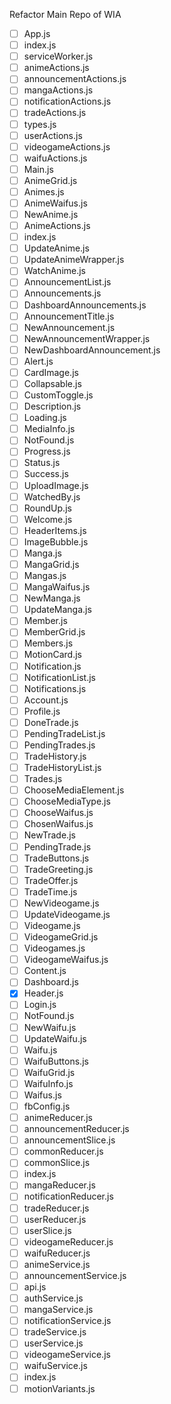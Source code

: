Refactor Main Repo of WIA

-   [ ] App.js
-   [ ] index.js
-   [ ] serviceWorker.js
-   [ ] animeActions.js
-   [ ] announcementActions.js
-   [ ] mangaActions.js
-   [ ] notificationActions.js
-   [ ] tradeActions.js
-   [ ] types.js
-   [ ] userActions.js
-   [ ] videogameActions.js
-   [ ] waifuActions.js
-   [ ] Main.js
-   [ ] AnimeGrid.js
-   [ ] Animes.js
-   [ ] AnimeWaifus.js
-   [ ] NewAnime.js
-   [ ] AnimeActions.js
-   [ ] index.js
-   [ ] UpdateAnime.js
-   [ ] UpdateAnimeWrapper.js
-   [ ] WatchAnime.js
-   [ ] AnnouncementList.js
-   [ ] Announcements.js
-   [ ] DashboardAnnouncements.js
-   [ ] AnnouncementTitle.js
-   [ ] NewAnnouncement.js
-   [ ] NewAnnouncementWrapper.js
-   [ ] NewDashboardAnnouncement.js
-   [ ] Alert.js
-   [ ] CardImage.js
-   [ ] Collapsable.js
-   [ ] CustomToggle.js
-   [ ] Description.js
-   [ ] Loading.js
-   [ ] MediaInfo.js
-   [ ] NotFound.js
-   [ ] Progress.js
-   [ ] Status.js
-   [ ] Success.js
-   [ ] UploadImage.js
-   [ ] WatchedBy.js
-   [ ] RoundUp.js
-   [ ] Welcome.js
-   [ ] HeaderItems.js
-   [ ] ImageBubble.js
-   [ ] Manga.js
-   [ ] MangaGrid.js
-   [ ] Mangas.js
-   [ ] MangaWaifus.js
-   [ ] NewManga.js
-   [ ] UpdateManga.js
-   [ ] Member.js
-   [ ] MemberGrid.js
-   [ ] Members.js
-   [ ] MotionCard.js
-   [ ] Notification.js
-   [ ] NotificationList.js
-   [ ] Notifications.js
-   [ ] Account.js
-   [ ] Profile.js
-   [ ] DoneTrade.js
-   [ ] PendingTradeList.js
-   [ ] PendingTrades.js
-   [ ] TradeHistory.js
-   [ ] TradeHistoryList.js
-   [ ] Trades.js
-   [ ] ChooseMediaElement.js
-   [ ] ChooseMediaType.js
-   [ ] ChooseWaifus.js
-   [ ] ChosenWaifus.js
-   [ ] NewTrade.js
-   [ ] PendingTrade.js
-   [ ] TradeButtons.js
-   [ ] TradeGreeting.js
-   [ ] TradeOffer.js
-   [ ] TradeTime.js
-   [ ] NewVideogame.js
-   [ ] UpdateVideogame.js
-   [ ] Videogame.js
-   [ ] VideogameGrid.js
-   [ ] Videogames.js
-   [ ] VideogameWaifus.js
-   [ ] Content.js
-   [ ] Dashboard.js
-   [x] Header.js
-   [ ] Login.js
-   [ ] NotFound.js
-   [ ] NewWaifu.js
-   [ ] UpdateWaifu.js
-   [ ] Waifu.js
-   [ ] WaifuButtons.js
-   [ ] WaifuGrid.js
-   [ ] WaifuInfo.js
-   [ ] Waifus.js
-   [ ] fbConfig.js
-   [ ] animeReducer.js
-   [ ] announcementReducer.js
-   [ ] announcementSlice.js
-   [ ] commonReducer.js
-   [ ] commonSlice.js
-   [ ] index.js
-   [ ] mangaReducer.js
-   [ ] notificationReducer.js
-   [ ] tradeReducer.js
-   [ ] userReducer.js
-   [ ] userSlice.js
-   [ ] videogameReducer.js
-   [ ] waifuReducer.js
-   [ ] animeService.js
-   [ ] announcementService.js
-   [ ] api.js
-   [ ] authService.js
-   [ ] mangaService.js
-   [ ] notificationService.js
-   [ ] tradeService.js
-   [ ] userService.js
-   [ ] videogameService.js
-   [ ] waifuService.js
-   [ ] index.js
-   [ ] motionVariants.js
